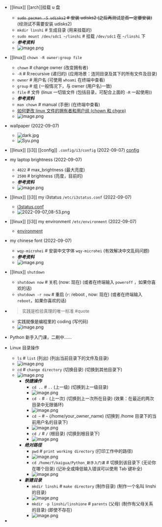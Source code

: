 - [[linux]] [[arch]]挂载 u 盘
  * ~~`sudo pacman -S udisks2` # 安装 udisks2 (之后再测试是否一定要安装)~~ (经测试不需要安装 udisks2)
  * `mkdir linshi` # 生成目录 (用来挂载的)
  * `sudo mount /dev/sdc1 ~/linshi` # 挂载 `/dev/sdc1` 在 `~/linshi` 下
  * ***参考资料***
  * ![image.png](../assets/image_1662507031034_0.png)
- [[linux]] `chown -R owner:group file`
  * `chown` # change owner (改变拥有者)
  * `-R` # R:recursive (递归的) (应用场景：连同目录及其下的所有文件及目录)
  * `owner` # 用户名 (可使用 `whoami` 在终端中查看)
  * `group` # 组 (一般情况下，与 owner (用户名)一致)
  * `file` # 文件 (linux 一切皆文件 (包括目录，可配合上面的 `-R` 一起使用))
  * ***参考资料***
  * `man chown` # manual (手册) (在终端中查看)
  * [如何更改 linux 文件的拥有者和用户组 (chown 和 chgrp)](https://blog.csdn.net/hudashi/article/details/7797393)
  * ![image.png](../assets/image_1662508864227_0.png)
- wallpaper (2022-09-07)
  * ![dark.jpg](../assets/dark_1662509469645_0.jpg)
  * ![Syu.png](../assets/Syu_1662509519457_0.png)
- [[linux]] [[i3]] [[config]] `.config/i3/config` (2022-09-07)
  [config](../assets/_1662511000824_0config)
- my laptop brightness (2022-09-07)
  * `4822` # max_brightness (最大亮度)
  * `2500` # brightness (亮度，目前的)
  * ***参考资料***
  * ![image.png](../assets/image_1662511487799_0.png)
- [[linux]] [[i3]] my i3status `/etc/i3status.conf` (2022-09-07)
  * [i3status.conf](../assets/i3status_1662511857709_0.conf)
  * ![2022-09-07_08-53.png](../assets/2022-09-07_08-53_1662512093531_0.png)
- [[linux]] [[i3]] my environment `/etc/environment` (2022-09-07)
  * [environment](../assets/_1662512962570_0environment)
- my chinese font (2022-09-07)
  * `wqy-microhei` # 安装中文字体 `wqy-microhei` (有效解决中文乱码问题)
  * ***参考资料***
  * ![image.png](../assets/image_1662522157245_0.png)
- [[linux]] `shutdown`
  * `shutdown now` # 关机 (now: 现在) (或者在终端输入 `poweroff` ，如果你喜欢的话)
  * `shutdown -r now` # 重启 (`r`: reboot , now: 现在) (或者在终端输入 `reboot`，如果你喜欢的话)
- >实践是检验真理的唯一标准 #quote
  
  * 实践就像是编程里的 coding (写代码)
  * ![image.png](../assets/image_1662537099989_0.png)
- Python 新手入门课，二刷中……
- Linux 目录操作
  * `ls` # `list` (列出) (列出当前目录下的文件及目录)
  * ![image.png](../assets/image_1662539418940_0.png)
  * `cd` # `change directory` (切换目录) (切换到其他目录下)
  * ![image.png](../assets/image_1662539640136_0.png)
      * ***快捷操作***
          * `cd ..` # `..` (上一级) (切换到上一级目录)
          * ![image.png](../assets/image_1662539996298_0.png)
          * `cd -` # `-` (上一次) (切换到上一次所在目录) (效果：在最近的两次目录中无限循环)
          * ![image.png](../assets/image_1662540351610_0.png)
          * `cd ~` # `~` (/home/your_owner_name) (切换到 /home 目录下的当前用户名的目录下)
          * ![image.png](../assets/image_1662540683561_0.png)
          * `cd /` # `/` (根目录) (切换到根目录下)
          * ![image.png](../assets/image_1662540822594_0.png)
      * ***绝对路径***
          * `pwd` # `print working directory` (打印工作中的路径)
          * ![image.png](../assets/image_1662541174560_0.png)
          * `cd /home/f/kaigua/Python_新手入门课` # 切换到该目录下 (无论你在哪个目录) (记补全或降低输入错误可以使用 Tab 键补全)
          * ![image.png](../assets/image_1662541562549_0.png)
      * ***新建目录***
          * `mkdir linshi` # `make directory` (制作目录) (制作一个名叫 linshi 的目录)
          * ![image.png](../assets/image_1662541885247_0.png)
          * `mkdir -p linshi/linshione` # `parents` (父母) (制作有父母关系的目录) (即使不存在)
          * ![image.png](../assets/image_1662544159407_0.png)
-